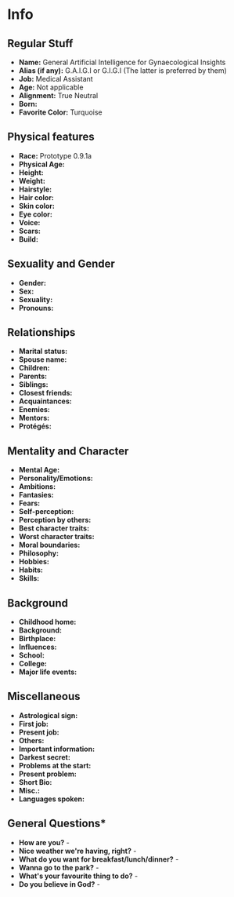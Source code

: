 # Info

## Regular Stuff

- **Name:** General Artificial Intelligence for Gynaecological Insights
- **Alias (if any):** G.A.I.G.I or G.I.G.I (The latter is preferred by them)
- **Job:** Medical Assistant
- **Age:** Not applicable
- **Alignment:** True Neutral
- **Born:**
- **Favorite Color:** Turquoise

## Physical features

- **Race:** Prototype 0.9.1a
- **Physical Age:**
- **Height:**
- **Weight:**
- **Hairstyle:**
- **Hair color:**
- **Skin color:**
- **Eye color:**
- **Voice:**
- **Scars:**
- **Build:**

## Sexuality and Gender

- **Gender:**
- **Sex:**
- **Sexuality:**
- **Pronouns:**

## Relationships

- **Marital status:**
- **Spouse name:**
- **Children:**
- **Parents:**
- **Siblings:**
- **Closest friends:**
- **Acquaintances:**
- **Enemies:**
- **Mentors:**
- **Protégés:**

## Mentality and Character

- **Mental Age:**
- **Personality/Emotions:**
- **Ambitions:**
- **Fantasies:**
- **Fears:**
- **Self-perception:**
- **Perception by others:**
- **Best character traits:**
- **Worst character traits:**
- **Moral boundaries:**
- **Philosophy:**
- **Hobbies:**
- **Habits:**
- **Skills:**

## Background

- **Childhood home:**
- **Background:**
- **Birthplace:**
- **Influences:**
- **School:**
- **College:**
- **Major life events:**

## Miscellaneous

- **Astrological sign:**
- **First job:**
- **Present job:**
- **Others:**
- **Important information:**
- **Darkest secret:**
- **Problems at the start:**
- **Present problem:**
- **Short Bio:**
- **Misc.:**
- **Languages spoken:**

## General Questions*

- **How are you?** -
- **Nice weather we're having, right?** -
- **What do you want for breakfast/lunch/dinner?** -
- **Wanna go to the park?** -
- **What's your favourite thing to do?** -
- **Do you believe in God?** -
